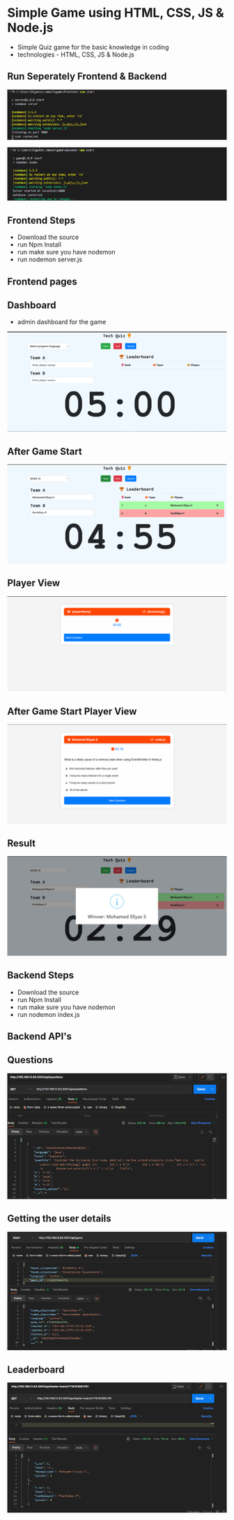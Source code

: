 # Simple Game using HTML, CSS, JS & Node.js
- Simple Quiz game for the basic knowledge in coding
- technologies - HTML, CSS, JS & Node.js

##  Run Seperately Frontend & Backend

<p align="center"><img src="./frontend_terminal.png"></p>
<p align="center"><img src="./backend_terminal.png"></p>


## Frontend Steps

- Download the source
- run Npm Install
- run make sure you have nodemon
- run nodemon server.js

##  Frontend pages

##  Dashboard

- admin dashboard for the game
<p align="center"><img src="./frontend/dashboard_page.png"></p>

##  After Game Start

<p align="center"><img src="./frontend/dashboard_after_start.png"></p>

##  Player View

<p align="center"><img src="./frontend/before_game_start.png"></p>

##  After Game Start Player View

<p align="center"><img src="./frontend/after_game_start.png"></p>

##  Result

<p align="center"><img src="./frontend/result_page.png"></p>


## Backend Steps

- Download the source
- run Npm Install
- run make sure you have nodemon
- run nodemon index.js

##  Backend API's

##  Questions

<p align="center"><img src="./backend/questions.png"></p>

##  Getting the user details

<p align="center"><img src="./backend/game.png"></p>

##  Leaderboard

<p align="center"><img src="./backend/leaderboard.png"></p>
